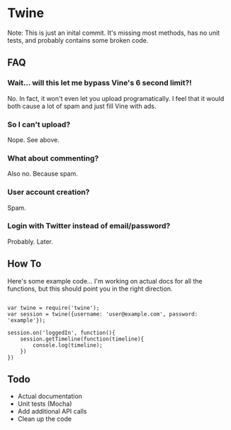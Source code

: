 # Twine

Note: This is just an inital commit. It's missing most methods, has no unit tests, and probably contains some broken code.

## FAQ

### Wait... will this let me bypass Vine's 6 second limit?!
No. In fact, it won't even let you upload programatically. I feel that it would both cause a lot of spam and just fill Vine with ads.

### So I can't upload?
Nope. See above.

### What about commenting?
Also no. Because spam.

### User account creation?
Spam.

### Login with Twitter instead of email/password?
Probably. Later.

## How To

Here's some example code... I'm working on actual docs for all the functions, but this should point you in the right direction.

```

var twine = require('twine');
var session = twine({username: 'user@example.com', password: 'example'});

session.on('loggedIn', function(){
	session.getTimeline(function(timeline){
		console.log(timeline);
	})
})

```

## Todo
- Actual documentation
- Unit tests (Mocha)
- Add additional API calls
- Clean up the code